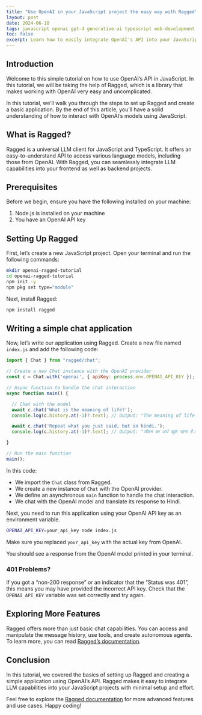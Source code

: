 ```yaml
---
title: "Use OpenAI in your JavaScript project the easy way with Ragged"
layout: post
date: 2024-06-10
tags: javascript openai gpt-4 generative-ai typescript web-development ragged tutorial
toc: false
excerpt: Learn how to easily integrate OpenAI's API into your JavaScript projects using Ragged. This tutorial provides a step-by-step guide to set up Ragged and create a basic application, enabling seamless interaction with OpenAI's models.
---
```


## Introduction

Welcome to this simple tutorial on how to use OpenAI’s API in JavaScript. In this tutorial, we will be taking the help of Ragged, which is a library that makes working with OpenAI very easy and uncomplicated.

In this tutorial, we’ll walk you through the steps to set up Ragged and create a basic application. By the end of this article, you’ll have a solid understanding of how to interact with OpenAI’s models using JavaScript.

## What is Ragged?

Ragged is a universal LLM client for JavaScript and TypeScript. It offers an easy-to-understand API to access various language models, including those from OpenAI. With Ragged, you can seamlessly integrate LLM capabilities into your frontend as well as backend projects.

## Prerequisites

Before we begin, ensure you have the following installed on your machine:

1. Node.js is installed on your machine
2. You have an OpenAI API key

## Setting Up Ragged

First, let’s create a new JavaScript project. Open your terminal and run the following commands:

```sh
mkdir openai-ragged-tutorial
cd openai-ragged-tutorial
npm init -y
npm pkg set type="module"
```

Next, install Ragged:

```sh
npm install ragged
```

## Writing a simple chat application

Now, let’s write our application using Ragged. Create a new file named `index.js` and add the following code:

```javascript
import { Chat } from "ragged/chat";

// Create a new Chat instance with the OpenAI provider
const c = Chat.with('openai', { apiKey: process.env.OPENAI_API_KEY });

// Async function to handle the chat interaction
async function main() {

  // Chat with the model
  await c.chat('What is the meaning of life?');
  console.log(c.history.at(-1)?.text); // Output: "The meaning of life is to be happy."

  await c.chat('Repeat what you just said, but in hindi.');
  console.log(c.history.at(-1)?.text); // Output: "जीवन का अर्थ खुश रहना है।"

}

// Run the main function
main();
```

In this code:

- We import the `Chat` class from Ragged.
- We create a new instance of `Chat` with the OpenAI provider.
- We define an asynchronous `main` function to handle the chat interaction.
- We chat with the OpenAI model and translate its response to Hindi.

Next, you need to run this application using your OpenAI API key as an environment variable.

```sh
OPENAI_API_KEY=your_api_key node index.js
```

Make sure you replaced `your_api_key` with the actual key from OpenAI.

You should see a response from the OpenAI model printed in your terminal.

### 401 Problems?

If you got a “non-200 response” or an indicator that the “Status was 401”, this means you may have provided the incorrect API key. Check that the `OPENAI_API_KEY` variable was set correctly and try again.

## Exploring More Features

Ragged offers more than just basic chat capabilities. You can access and manipulate the message history, use tools, and create autonomous agents. To learn more, you can read [Ragged’s documentation](https://github.com/monarchwadia/ragged).

## Conclusion

In this tutorial, we covered the basics of setting up Ragged and creating a simple application using OpenAI’s API. Ragged makes it easy to integrate LLM capabilities into your JavaScript projects with minimal setup and effort.

Feel free to explore the [Ragged documentation](https://github.com/monarchwadia/ragged) for more advanced features and use cases. Happy coding!
